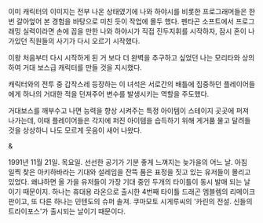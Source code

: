 이미 캐릭터의 이미지는 전부 나온 상태였기에 나와 하야시를 비롯한 프로그래머들은 한 번 갈아엎어 본 경험을 바탕으로 미친 듯이 작업에 몰두 했다.
펜타곤 소프트에서 프로그래밍 실력이라면 손에 꼽을 만한 나와 하야시가 직접 진두지휘를 시작하자, 잠시 혼이 나가있던 직원들의 사기가 다시 오르기 시작했다.

이왕 처음부터 다시 시작하게 된 거 보다 더 완벽을 추구하고 싶었던 나는 모리타와 상의하여 거대 보스급 캐릭터를 만들 것을 지시했다.

캐릭터와의 전투 중 갑작스레 등장하는 이 녀석은 서로간의 배틀에 집중하던 플레이어들에게 하나의 거대한 적을 던져주어 변수를 발생시키는 역할을 주도했다.

거대보스를 깨부수고 나면 능력을 향상 시켜주는 특정 아이템이 스테이지 곳곳에 퍼져 나가는데, 이때 플레이어들은 각지에 퍼진 아이템을 습득하기 위해 게거품 물고 달려들 것을 상상하니 나도 모르게 웃음이 새어 나왔다.

& 

1991년 11월 21일. 목요일.
선선한 공기가 기분 좋게 느껴지는 늦가을의 어느 날.
아침 일찍 찾은 아키하바라는 기대와 설레임을 잔뜩 품은 표정을 짓고 있는 유저들이 몰리고 있었다.
왜냐하면 올 가을 유저들이 가장 기대 중인 두개의 타이틀이 동시 발매 되는 날이기 때문이지.
하나는 휴대용 라온으로 출시한 4번째 타이틀 드래곤 엠블렘의 리메이크 판이고, 또 다른 하나는 민텐도의 슈퍼 솔져. 쿠마모토 시게루씨의 '카린의 전설. 신들의 트라이포스'가 출시되는 날이기 때문이다.